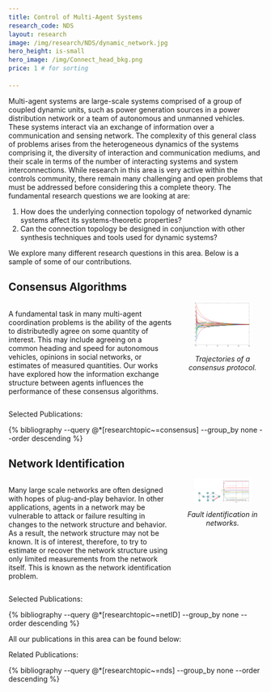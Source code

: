```yaml
---
title: Control of Multi-Agent Systems
research_code: NDS
layout: research
image: /img/research/NDS/dynamic_network.jpg
hero_height: is-small
hero_image: /img/Connect_head_bkg.png 
price: 1 # for sorting 

---
```

Multi-agent systems are large-scale systems comprised of a group of coupled dynamic units, such as power generation sources in a power distribution network or a team of autonomous and unmanned vehicles. These systems interact via an exchange of information over a communication and sensing network. The complexity of this general class of problems arises from the heterogeneous dynamics of the systems comprising it, the diversity of interaction and communication mediums, and their scale in terms of the number of interacting systems and system interconnections. While research in this area is very active within the controls community, there remain many challenging and open problems that must be addressed before considering this a complete theory. The fundamental research questions we are looking at are:

1. How does the underlying connection topology of networked dynamic systems affect its systems-theoretic properties?
2. Can the connection topology be designed in conjunction with other synthesis techniques and tools used for dynamic systems?

We explore many different research questions in this area.  Below is a sample of some of our contributions.

## Consensus Algorithms

<div style="display: flex; align-items: flex-start;">
  <div style="flex: 2; padding-right: 20px;">
    <p>A fundamental task in many multi-agent coordination problems is the ability of the agents to distributedly agree on some quantity of interest. This may include agreeing on a common heading and speed for autonomous vehicles, opinions in social networks, or estimates of measured quantities. Our works have explored how the information exchange structure between agents influences the performance of these consensus algorithms.</p>
  </div>
  <div style="flex: 1;">
    <div style="text-align: center;">
      <img src="/img/research/NDS/consensus_traj.png" alt="Consensus trajectories" style="width: 70%;">
      <div style="margin-top: 10px;">
        <em>Trajectories of a consensus protocol.</em>
      </div>
    </div>
  </div>
</div>

<p class="title is-4">Selected Publications:</p>
{% bibliography --query @*[researchtopic~=consensus] --group_by none --order descending %}


## Network Identification

<div style="display: flex; align-items: flex-start;">
  <div style="flex: 2; padding-right: 20px;">
    <p>Many large scale networks are often designed with hopes of plug-and-play behavior. In other applications, agents in a network may be vulnerable to attack or failure resulting in changes to the network structure and behavior.  As a result, the network structure may not be known.  It is of interest, therefore, to try to estimate or recover the network structure using only limited measurements from the network itself.  This  is known as the network identification problem. </p>
  </div>
  <div style="flex: 1;">
    <div style="text-align: center;">
      <img src="/img/research/NDS/netid_ex.png" alt="Network Identification" style="width: 70%;">
      <div style="margin-top: 10px;">
        <em>Fault identification in networks.</em>
      </div>
    </div>
  </div>
</div>

<p class="title is-4">Selected Publications:</p>
{% bibliography --query @*[researchtopic~=netID] --group_by none --order descending %}



All our publications in this area can be found below:

<p class="title is-4">Related Publications:</p>
{% bibliography --query @*[researchtopic~=nds] --group_by none --order descending %}
